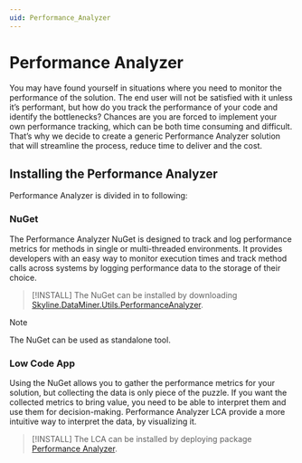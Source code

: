 ```yaml
---
uid: Performance_Analyzer
---
```


# Performance Analyzer

You may have found yourself in situations where you need to monitor the performance of the solution. The end user will not be satisfied with it unless it’s performant, but how do you track the performance of your code and identify the bottlenecks? Chances are you are forced to implement your own performance tracking, which can be both time consuming and difficult. That’s why we decide to create a generic Performance Analyzer solution that will streamline the process, reduce time to deliver and the cost. 

## Installing the Performance Analyzer

Performance Analyzer is divided in to following: 

### NuGet
The Performance Analyzer NuGet is designed to track and log performance metrics for methods in single or multi-threaded environments. It provides developers with an easy way to monitor execution times and track method calls across systems by logging performance data to the storage of their choice.

> [!INSTALL]
> The NuGet can be installed by downloading [Skyline.DataMiner.Utils.PerformanceAnalyzer](https://www.nuget.org/packages/Skyline.DataMiner.Utils.PerformanceAnalyzer).

> [!NOTE]
> The NuGet can be used as standalone tool.

### Low Code App
Using the NuGet allows you to gather the performance metrics for your solution, but collecting the data is only piece of the puzzle. If you want the collected metrics to bring value, you need to be able to interpret them and use them for decision-making. Performance Analyzer LCA provide a more intuitive way to interpret the data, by visualizing it.

> [!INSTALL]
> The LCA can be installed by deploying package [Performance Analyzer](https://catalog.dataminer.services/details/414894ce-21ae-48e7-b2c3-0652fff08349).